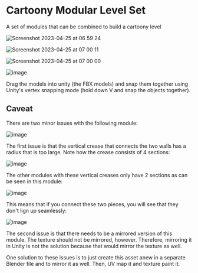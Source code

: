 # Cartoony Modular Level Set
A set of modules that can be combined to build a cartoony level

![Screenshot 2023-04-25 at 06 59 24](https://user-images.githubusercontent.com/41971262/234403147-2e5cb13c-12d3-4c64-982d-0d3c6414beb4.png)

![Screenshot 2023-04-25 at 07 00 11](https://user-images.githubusercontent.com/41971262/234403232-9ea8ffa7-38a5-403a-a27f-6fce604944c7.png)

![Screenshot 2023-04-25 at 07 00 00](https://user-images.githubusercontent.com/41971262/234403287-e49f74e5-c10d-4b14-9924-67b32381b7dd.png)

![image](https://user-images.githubusercontent.com/41971262/234405429-7d495ede-1315-4317-a077-90c858a3caa4.png)

Drag the models into unity (the FBX models) and snap them together using Unity's vertex snapping mode (hold down V and snap the objects together).

## Caveat
There are two minor issues with the following module:

![image](https://user-images.githubusercontent.com/41971262/234405825-7a6546d0-251d-4296-9b5a-0e97535816ad.png)

The first issue is that the vertical crease that connects the two walls has a radius that is too large. Note how the crease consists of 4 sections:

![image](https://user-images.githubusercontent.com/41971262/234406080-a3e5feaf-34ba-49d3-a9ea-d3367f8587fd.png)

The other modules with these vertical creases only have 2 sections as can be seen in this module:

![image](https://user-images.githubusercontent.com/41971262/234406419-9de3453c-8792-4ff2-bea7-da2f84b55dae.png)

This means that if you connect these two pieces, you will see that they don't lign up seamlessly:

![image](https://user-images.githubusercontent.com/41971262/234406703-ed26147c-97ce-4fd9-9634-f947a197ffc9.png)

The second issue is that there needs to be a mirrored version of this module. The texture should not be mirrored, however. Therefore, mirroring it in Unity is not the solution because that would mirror the texture as well.

One solution to these issues is to just create this asset anew in a separate Blender file and to mirror it as well. Then, UV map it and texture paint it.

